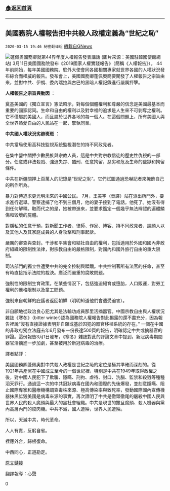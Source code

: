 ###  [:house:返回首頁](https://github.com/ourhimalayas/txt)
---

## 美國務院人權報告把中共殺人政權定義為“世紀之恥”
`2020-03-15 19:46 秘密翻译组` [轉載自GNews](https://gnews.org/zh-hant/141868/)

![](https://s3-ap-northeast-1.amazonaws.com/news.guo.offload.media/wp-content/uploads/2020/03/15193820/E049F319-C795-478C-9397-93B748789BF0.jpeg)蓬佩奧國務卿就第44界年度人權報告發表講話 (圖片來源：美國駐韓國使館網站)
3月11日美國國務院發布《2019國家人權實踐報告》（簡稱《人權報告》）。 44年前開始，每年美國國務院、駐外大使會同各國相關專家就世界各國的人權狀況發布綜合而權威的報告。發布會上，美國國務卿蓬佩奧簡要闡發了人權報告之宗旨由來，並對中共、伊朗、委內瑞拉與古巴的黑暗人權記錄進行嚴厲抨擊。

**人權報告之宗旨與動因** ：

奠基美國的《獨立宣言》憲法昭示，對每個個體權利和尊嚴的信念是美國最基本而重要的國家認同。生命和自由的權利以及對幸福的追求是人生來不可剝奪之權利。它不僅屬於美國人，而且屬於世界各地的每一個人。在這個問題上，所有美國人與全世界熱愛自由的人民站在一起，擎執同業。

**中共國人權狀況劣跡斑斑** ：

中共當局使用高科技監視系統監視潛在的持不同政見者。

在集中營中關押少數民族與宗教人員，這是中共對宗教信徒的歷史性仇視的一部分。任意或非法殺戮、強迫失踪、酷刑、任意拘留，惡劣和危及生命的監獄和拘留條件。

中共在新疆關押上百萬人的記錄是“世紀之恥”。它們試圖通過恐嚇記者來掩飾自己的所作所為。

暴力對待追求更光明未來的中國公民。 7月，王美宇（音譯）站在派出所門外，要求進行選舉。警察逮捕了他不到三個月，他的妻子接到了電話。他死了。她沒有得到任何解釋。取而代之的是，她被帶進來，並要求鑑定一個幾乎無法辨認的遍體鱗傷和毀壞的屍體。

對隱私的任意干預，對新聞工作者、律師、作家、博客、持不同政見者、請願人以及其他人及其家庭成員的人身攻擊和刑事起訴。

嚴厲的審查與查封。干涉和平集會和結社自由的權利，包括適用於外國和國內非政府組織的限制性法律，對宗教自由的嚴格限制，對國內和國外旅行自由的重大限制。

司法部門的獨立性遭受中共的完全控制與蹂躪。中共控制著所有法官的任命，甚至有時直接指示法院的裁決。廣泛而嚴重的腐敗問題。

強制性的限制生育政策。在某些情況下，包括強迫絕育或墮胎，人口販運，對勞工權利的嚴格限制以及童工問題。

強制來自朝鮮的庇護者返回朝鮮（明明知道他們會遭受迫害）。

非自願地從政治良心犯尤其是法輪功成員那里活摘器官。中國宗教自由與人權狀況雜誌《寒冬》（bitter winter)認為國務院人權報告對此揭露的還不盡充分，因為報告裡說“沒有直接證據表明非自願或基於囚犯的器官移植系統的存在。” 一個在中國的非政府獨立法庭去年6月發布一份長達500頁的報告，明確認定中共或摘器官的罪證。這份報告3月1日發布，《寒冬》雜誌對此的評論文章中提到，新冠病毒期間器官活摘進一步加劇，甚至被用於新冠病毒的治療。

譯者點評：

美國國務卿蓬佩奧對中共殺人政權是世紀之恥的定位是極其準確而深刻的。從1921年共產黨在中國成立至今的一個世紀裡，特別是中共在1949年取得政權之後，對中國人民犯下了欺騙、隱瞞、刑拘、虐待、封口、洗腦、監禁和殺戮等種種滔天罪行。通過這一次的中共冠狀病毒在國內和國際的先後爆發，並刻意隱瞞、阻止國際專家和醫療機構調查毒株來源、極高傳染率與致死率，發動國際國內宣傳機器抹黑詆毀美國是病毒來源的事實，再次證明了中共是徹頭徹尾的屠殺中國人民與世界人民的殺人魔頭與最大的黑社會組織。中共是現世的撒旦魔頭、殺人機器與黨內高層內鬥的絞肉機。中共不滅，國人遭殃，世界人民遭殃。

所以，天滅中共，時代革命。

人人有責，反躬自省。

裡應外合，歸根復命。

中西同心，正道勘定。

[原文鏈接](https://bitterwinter.org/us-human-rights-report-denounces-the-ccp-regime/)

翻譯報導：心聲

0
